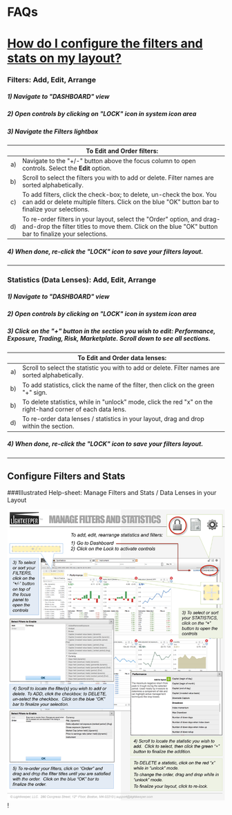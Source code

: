 # FAQs

# [How do I configure the filters and stats on my layout?](#filters-stats)



### Filters: Add, Edit, Arrange

##### 1) Navigate to "DASHBOARD" view
##### 2) Open controls by clicking on "LOCK" icon in system icon area
##### 3) Navigate the Filters lightbox

| |To **Edit** and **Order** filters: |
|----:|----|
|a) |Navigate to the "+/-" button above the focus column to open controls.  Select the **Edit** option.|
|b) |Scroll to select the filters you with to add or delete.  Filter names are sorted alphabetically.|
|c) |To add filters, click the check-box; to delete, un-check the box.  You can add or delete multiple filters. Click on the blue "OK" button bar to finalize your selections.|
|d) |To re-order filters in your layout, select the "Order" option, and drag-and-drop the filter titles to move them.  Click on the blue "OK" button bar to finalize your selections.|

##### 4) When done, re-click the "LOCK" icon to save your filters layout.
---

### Statistics (Data Lenses): Add, Edit, Arrange

##### 1) Navigate to "DASHBOARD" view
##### 2) Open controls by clicking on "LOCK" icon in system icon area
##### 3) Click on the "+" button in the section you wish to edit: Performance, Exposure, Trading, Risk, Marketplate.  Scroll down to see all sections.  

| |To **Edit** and **Order** data lenses: |
|----:|----|
|a) |Scroll to select the statistic you with to add or delete.  Filter names are sorted alphabetically.|
|b) |To add statistics, click the name of the filter, then click on the green "+" sign.|
|b) |To delete statistics, while in "unlock" mode, click the red "x" on the right-hand corner of each data lens.|
|d) |To re-order data lenses / statistics in your layout, drag and drop within the section.|

##### 4) When done, re-click the "LOCK" icon to save your filters layout.
---
## Configure Filters and Stats <a id="filters-stats"></a>
###Illustrated Help-sheet: Manage Filters and Stats / Data Lenses in your Layout

![filters and stats illustrated guide](Lightkeeper_Stats-Filters-1.png)!